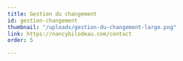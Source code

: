 ```yaml
---
title: Gestion du changement
id: gestion-changement
thumbnail: "/uploads/gestion-du-changement-large.png"
link: https://nancybilodeau.com/contact
order: 5

---
```

